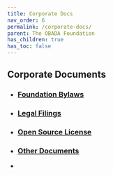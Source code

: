 ```yaml
---
title: Corporate Docs
nav_order: 6
permalink: /corporate-docs/
parent: The OBADA Foundation
has_children: true
has_toc: false
---
```

## Corporate Documents


+ ### [Foundation Bylaws](/bylaws.md) 
+ ### [Legal Filings](/filings.md)
+ ### [Open Source License](/open-source-license.md)
+ ### [Other Documents](/other-docs.md)
+ 

